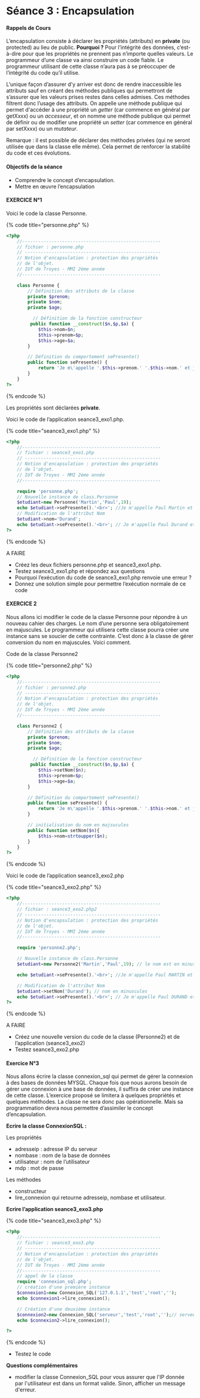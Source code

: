 # Séance 3 : Encapsulation

#### Rappels de Cours

L’encapsulation consiste à déclarer les propriétés \(attributs\) en **private** \(ou protected\) au lieu de public. **Pourquoi ?** Pour l’intégrité des données, c’est-à-dire pour que les propriétés ne prennent pas n’importe quelles valeurs. Le programmeur d’une classe va ainsi construire un code fiable. Le programmeur utilisant de cette classe n’aura pas à se préoccuper de l’intégrité du code qu’il utilise.

L’unique façon d’assurer d’y arriver est donc de rendre inaccessible les attributs sauf en créant des méthodes publiques qui permettront de s’assurer que les valeurs prises restes dans celles admises. Ces méthodes filtrent donc l’usage des attributs. On appelle une méthode publique qui permet d'accéder à une propriété un _getter_ \(car commence en général par getXxxx\) ou un _accesseur_, et on nomme une méthode publique qui permet de définir ou de modifier une propriété un _setter_ \(car commence en général par setXxxx\) ou un _mutateur_.

Remarque : il est possible de déclarer des méthodes privées \(qui ne seront utilisée que dans la classe elle même\). Cela permet de renforcer la stabilité du code et ces évolutions.

#### Objectifs de la séance

* Comprendre le concept d’encapsulation.
* Mettre en œuvre l’encapsulation

#### EXERCICE N°1

Voici le code la classe Personne.

{% code title="personne.php" %}
```php
<?php
    //----------------------------------------------------
    // fichier : personne.php
    // ---------------------------------------------------
    // Notion d'encapsulation : protection des propriétés
    // de l'objet.    
    // IUT de Troyes - MMI 2ème année
    //----------------------------------------------------

    class Personne {
        // Définition des attributs de la classe
        private $prenom;
        private $nom;
        private $age;

          // Définition de la fonction constructeur 
         public function __construct($n,$p,$a) { 
            $this->nom=$n;
            $this->prenom=$p;
            $this->age=$a;
        }  

        // Définition du comportement sePresente() 
        public function sePresente() {  
            return 'Je m\'appelle '.$this->prenom.' '.$this->nom.' et j\'ai '.$this->age.' ans '; 
        }
    }
?>
```
{% endcode %}

Les propriétés sont déclarées **private**.

Voici le code de l’application seance3\_exo1.php.

{% code title="seance3\_exo1.php" %}
```php
<?php
    //----------------------------------------------------
    // fichier : seance3_exo1.php
    // ---------------------------------------------------
    // Notion d'encapsulation : protection des propriétés
    // de l'objet.    
    // IUT de Troyes - MMI 2ème année
    //----------------------------------------------------

    require 'personne.php';
    // Nouvelle instance de class.Personne
    $etudiant=new Personne('Martin','Paul',19);
    echo $etudiant->sePresente().'<br>'; //Je m'appelle Paul Martin et j'ai 19 ans 
    // Modification de l'attribut Nom
    $etudiant->nom='Durand';
    echo $etudiant->sePresente().'<br>'; // Je m'appelle Paul Durand et j'ai 19 ans 
?>
```
{% endcode %}

A FAIRE

* Créez les deux fichiers personne.php et seance3\_exo1.php.
* Testez seance3\_exo1.php et répondez aux questions
* Pourquoi l’exécution du code de seance3\_exo1.php renvoie une erreur ?
* Donnez une solution simple pour permettre l’exécution normale de ce code

#### EXERCICE 2

Nous allons ici modifier le code de la classe Personne pour répondre à un nouveau cahier des charges. Le nom d’une personne sera obligatoirement en majuscules. Le programmeur qui utilisera cette classe pourra créer une instance sans se soucier de cette contrainte. C’est donc à la classe de gérer conversion du nom en majuscules. Voici comment.

Code de la classe Personne2

{% code title="personne2.php" %}
```php
<?php
    //----------------------------------------------------
    // fichier : personne2.php
    // ---------------------------------------------------
    // Notion d'encapsulation : protection des propriétés
    // de l'objet.    
    // IUT de Troyes - MMI 2ème année
    //----------------------------------------------------

    class Personne2 {
        // Définition des attributs de la classe
        private $prenom;
        private $nom;
        private $age;

          // Définition de la fonction constructeur 
         public function __construct($n,$p,$a) { 
            $this->setNom($n);
            $this->prenom=$p;
            $this->age=$a;
        }  

        // Définition du comportement sePresente() 
        public function sePresente() {  
            return 'Je m\'appelle '.$this->prenom.' '.$this->nom.' et j\'ai '.$this->age.' ans '; 
        }

        // initialisation du nom en majsucules
        public function setNom($n){
            $this->nom=strtoupper($n); 
        }
    }
?>
```
{% endcode %}

Voici le code de l’application seance3\_exo2.php

{% code title="seance3\_exo2.php" %}
```php
<?php
    //----------------------------------------------------
    // fichier : seance3_exo2.php2
    // ---------------------------------------------------
    // Notion d'encapsulation : protection des propriétés
    // de l'objet.    
    // IUT de Troyes - MMI 2ème année
    //----------------------------------------------------

    require 'personne2.php';

    // Nouvelle instance de class.Personne
    $etudiant=new Personne2('Martin','Paul',19); // le nom est en minuscules

    echo $etudiant->sePresente().'<br>'; //Je m'appelle Paul MARTIN et j'ai 19 ans (nom en majuscules)

    // Modification de l'attribut Nom
    $etudiant->setNom('Durand'); // nom en minuscules 
    echo $etudiant->sePresente().'<br>'; // Je m'appelle Paul DURAND et j'ai 19 ans (nom en majuscules)
?>
```
{% endcode %}

A FAIRE

* Créez une nouvelle version du code de la classe \(Personne2\) et de l’application \(seance3\_exo2\)
* Testez seance3\_exo2.php

#### Exercice N°3

Nous allons écrire la classe connexion\_sql qui permet de gérer la connexion à des bases de données MYSQL. Chaque fois que nous aurons besoin de gérer une connexion à une base de données, il suffira de créer une instance de cette classe. L’exercice proposé se limitera à quelques propriétés et quelques méthodes. La classe ne sera donc pas opérationnelle. Mais sa programmation devra nous permettre d’assimiler le concept d’encapsulation.

**Ecrire la classe ConnexionSQL :**

Les propriétés

* adresseip : adresse IP du serveur
* nombase : nom de la base de données
* utilisateur : nom de l’utilisateur
* mdp : mot de passe

Les méthodes

* constructeur
* lire\_connexion qui retourne adresseip, nombase et utilisateur.

**Ecrire l’application seance3\_exo3.php**

{% code title="seance3\_exo3.php" %}
```php
<?php
    //----------------------------------------------------
    // fichier : seance3_exo3.php
    // ---------------------------------------------------
    // Notion d'encapsulation : protection des propriétés
    // de l'objet.    
    // IUT de Troyes - MMI 2ème année
    //----------------------------------------------------
    // appel de la classe
    require 'connexion_sql.php';
    // création d'une première instance
    $connexion1=new Connexion_SQL('127.0.1.1','test','root','');
    echo $connexion1->lire_connexion();

    // Création d'une deuxième instance
    $connexion2=new Connexion_SQL('serveur','test','root','');// serveur n'est pas une @ip valide
    echo $connexion2->lire_connexion();

?>
```
{% endcode %}

* Testez le code

**Questions complémentaires**

* modifier la classe Connexion\_SQL pour vous assurer que l'IP donnée par l'utilisateur est dans un format valide. Sinon, afficher un message d'erreur.

